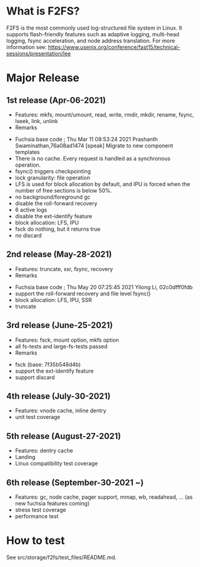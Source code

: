 What is F2FS?
=============
F2FS is the most commonly used log-structured file system in Linux. It supports
flash-friendly features such as adaptive logging, multi-head logging, fsync acceleration,
and node address translation.
For more information see: https://www.usenix.org/conference/fast15/technical-sessions/presentation/lee

Major Release
=============
1st release (Apr-06-2021)
-------------------------
* Features: mkfs, mount/umount, read, write, rmdir, mkdir, rename, fsync, lseek, link, unlink
* Remarks
 + Fuchsia base code
  ; Thu Mar 11 08:53:24 2021 Prashanth Swaminathan,76a08ad1474 [speak] Migrate to new component templates
 + There is no cache. Every request is handled as a synchronous operation.
 + fsync() triggers checkpointing
 + lock granularity: file operation
 + LFS is used for block allocation by default, and IPU is forced when the number of free sections is below 50%.
 + no background/foreground gc
 + disable the roll-forward recovery
 + 6 active logs
 + disable the ext-identify feature
 + block allocation: LFS, IPU
 + fsck do nothing, but it returns true
 + no discard

2nd release (May-28-2021)
-------------------------
* Features: truncate, ssr, fsync, recovery
* Remarks
 + Fuchsia base code
  ; Thu May 20 07:25:45 2021 Yilong Li, 02c0dfff0fdb
 + support the roll-forward recovery and file level fsync()
 + block allocation: LFS, IPU, SSR
 + truncate

3rd release (June-25-2021)
-------------------------
* Features: fsck, mount option, mkfs option
* all fs-tests and large-fs-tests passed
* Remarks
 + fsck (base: 7f35b548d4b)
 + support the ext-identify feature
 + support discard

4th release (July-30-2021)
-------------------------
* Features: vnode cache, inline dentry
* unit test coverage

5th release (August-27-2021)
-------------------------
* Features: dentry cache
* Landing
* Linux compatibility test coverage

6th release (September-30-2021 ~)
-------------------------
* Features: gc, node cache, pager support, mmap, wb, readahead, ... (as new fuchsia features coming)
* stress test coverage
* performance test

How to test
============
See src/storage/f2fs/test_files/README.md.
